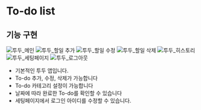 # To-do list

## 기능 구현

![투두_메인](https://user-images.githubusercontent.com/87627359/174777138-0118e4ee-ccc6-4dcf-8243-ba6be86317f0.gif)
![투두_할일 추가](https://user-images.githubusercontent.com/87627359/174777160-e38ee750-90ec-4b23-922d-590a50189fbd.gif)
![투두_할일 수정](https://user-images.githubusercontent.com/87627359/174777173-c4a4fb12-9618-4792-8299-236f0abf8a21.gif)
![투두_할일 삭제](https://user-images.githubusercontent.com/87627359/174777183-e4a32dfe-aa50-4e5e-8fc0-858c9e9a1f15.gif)
![투두_히스토리](https://user-images.githubusercontent.com/87627359/174777213-e4fcd6df-1e5a-4642-917d-c4154fe3f762.gif)
![투두_세팅페이지](https://user-images.githubusercontent.com/87627359/174777218-5c40afb8-de96-4ec0-ae2c-a9dedf0760d1.gif)
![투두_로그아웃](https://user-images.githubusercontent.com/87627359/174777222-fade73a0-15a9-4edf-b0ee-91015116ff44.gif)

- 기본적인 투두 앱입니다.
- To-do 추가, 수정, 삭제가 가능합니다
- To-do 카테고리 설정이 가능합니다
- 날짜에 따라 완료한 To-do를 확인할 수 있습니다
- 세팅페이지에서 로그인 아이디를 수정할 수 있습니다.
